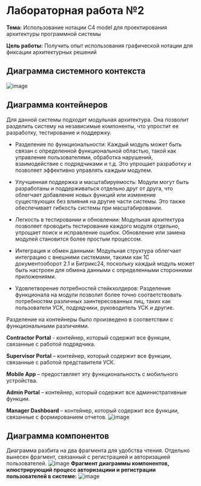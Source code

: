 # Лабораторная работа №2
**Тема:** Использование нотации C4 model для проектирования архитектуры программной системы

**Цель работы:** Получить опыт использования графической нотации для фиксации архитектурных решений
## Диаграмма системного контекста
![image](https://github.com/ValeriaSuhinina/hse_paps/assets/126563738/9bf84d24-75de-49ca-aa16-3e6b6d34f4b4)
## Диаграмма контейнеров
Для данной системы подходит модульная архитектура. Она позволит разделить систему на независимые компоненты, что упростит ее разработку, тестирование и поддержку.
- Разделение по функциональности: Каждый модуль может быть связан с определенной функциональной областью, такой как управление пользователями, обработка нарушений, взаимодействие с подрядчиками и т.д. Это упрощает разработку и позволяет эффективно управлять каждым модулем.

- Улучшенная поддержка и масштабируемость: Модули могут быть разработаны и поддерживаться отдельно друг от друга, что облегчает добавление новых функций или изменение существующих без влияния на другие части системы. Это также обеспечивает гибкость системы при масштабировании.

- Легкость в тестировании и обновлении: Модульная архитектура позволяет проводить тестирование каждого модуля отдельно, упрощает поиск и исправление ошибок. Обновление или замена модулей становится более простым процессом.

- Интеграция и обмен данными: Модульная структура облегчает интеграцию с внешними системами, такими как 1С документооборот 2.1 и Битрикс24, поскольку каждый модуль может быть настроен для обмена данными с определенными сторонними приложениями.

- Удовлетворение потребностей стейкхолдеров: Разделение функционала на модули позволит более точно соответствовать потребностям различных заинтересованных лиц, таких как пользователи УСК, подрядчики, руководитель УСК и другие.

Разделение на контейнеры было произведено в соответствии с функциональными различиями. 

**Contractor Portal** - контейнер, который содержит все функции, связанные с работой подрядчика.

**Supervisor Portal** – контейнер, который содержит все функции, связанные с работой представителя УСК.

**Mobile App** – предоставляет эту функциональность с мобильного устройства.

**Admin Portal** – контейнер, который содержит все административные функции.

**Manager Dashboard** – контейнер, который содержит все функции, связанные с формированием отчетов.
![image](https://github.com/ValeriaSuhinina/hse_paps/assets/126563738/7d76695e-e8d6-46d6-ae95-bfdbb408b3de)

## Диаграмма компонентов
Диаграмма разбита на два фрагмента для удобства чтения. Отдельно вынесен фрагмент, связанный с регистрацией и авторизацией пользователей.
![image](https://github.com/ValeriaSuhinina/hse_paps/assets/126563738/7d0620c5-15f1-45ea-b1af-3637aac392fa)
**Фрагмент диаграммы компонентов, илюстрирующий процесс авторизациии и регистрации пользователей в системе:**
![image](https://github.com/ValeriaSuhinina/hse_paps/assets/126563738/b2179526-7cc1-47bc-8a4a-9a48f6277a14)

